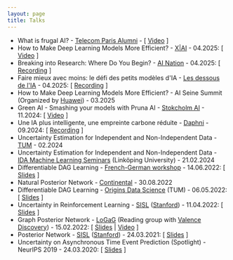 ```yaml
---
layout: page
title: Talks
---
```


- What is frugal AI? - [Telecom Paris Alumni](https://www.telecom-paris-alumni.fr/en/news/the-replays) - \[ [Video](https://www.telecom-paris-alumni.fr/en/news/what-is-frugal-ai-3735) \]
- How to Make Deep Learning Models More Efficient? - [X|AI](https://ax.polytechnique.org/fr/group/x-intelligence-artificielle/102/calendar/x-ia-26-efficient-ai-smaller-better-faster-stronger/2025/04/29/2477) - 04.2025: \[ [Video]() \]
- Breaking into Research: Where Do You Begin? - [AI Nation](https://open.spotify.com/show/7uNRUfsKlcAYwuB9QVrayL) - 04.2025: \[ [Recording](https://open.spotify.com/episode/28jBsY50zK30d6nOGqkX1f) \]
- Faire mieux avec moins: le défi des petits modèles d'IA - [Les dessous de l'IA](https://open.spotify.com/show/3VL82PYIpcBF1tALroA3ye) - 04.2025: \[ [Recording](https://open.spotify.com/episode/0iboxi8mjQpDWjK4nyO9Ge) \]
- How to Make Deep Learning Models More Efficient? - AI Seine Summit (Organized by [Huawei](https://www.huawei.com/eu/)) - 03.2025
- Green AI - Smashing your models with Pruna AI - [Stokcholm AI](https://www.stockholm.ai/) - 11.2024: \[ [Video](https://www.youtube.com/watch?v=Y7BxGsXPb6o) \]
- Une IA plus intelligente, une empreinte carbone réduite - [Daphni](https://www.daphni.com/) - 09.2024: \[ [Recording](https://www.youtube.com/watch?v=gSokxWA9Ij4) \]
- Uncertainty Estimation for Independent and Non-Independent Data - [TUM](https://www.cs.cit.tum.de/daml/startseite/) - 02.2024
- Uncertainty Estimation for Independent and Non-Independent Data - [IDA Machine Learning Seminars](https://www.ida.liu.se/research/machinelearning/seminars/MoreSeminars/SemVT2024.shtml) (Linköping University) - 21.02.2024 
- Differentiable DAG Learning - [French-German workshop](https://t2f7fbf68.emailsys1a.net/mailing/96/5035337/0/1cf03bf50f/index.html) - 14.06.2022: \[ [Slides]() \]
- Natural Posterior Network - [Continental](https://www.continental.com/en/) - 30.08.2022
- Differentiable DAG Learning - [Origins Data Science](https://www.origins-cluster.de/en/) (TUM) - 06.05.2022: \[ [Slides]() \]
- Uncertainty in Reinforcement Learning - [SISL](https://web.stanford.edu/group/sisl/cgi-bin/wordpress/) ([Stanford](https://www.stanford.edu/)) - 11.04.2022: \[ [Slides]() \]
- Graph Posterior Network - [LoGaG](https://hannes-stark.com/logag-reading-group) (Reading group with [Valence Discovery](https://www.valencediscovery.com/)) - 15.02.2022: \[ [Slides]() \| [Video](https://www.youtube.com/watch?v=O8aRsjcutSY) \]
- Posterior Network - [SISL](https://web.stanford.edu/group/sisl/cgi-bin/wordpress/) ([Stanford](https://www.stanford.edu/)) - 24.03.2021: \[ [Slides]() \]
- Uncertainty on Asynchronous Time Event Prediction (Spotlight) - NeurIPS 2019 - 24.03.2020: \[ [Slides]() \]
